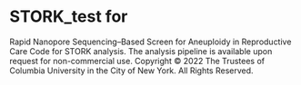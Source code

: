 # STORK_test for 
Rapid Nanopore Sequencing–Based Screen for Aneuploidy in Reproductive Care
Code for STORK analysis.
The analysis pipeline is available upon request for non-commercial use. 
Copyright © 2022 The Trustees of Columbia University in the City of New York. All Rights Reserved.
